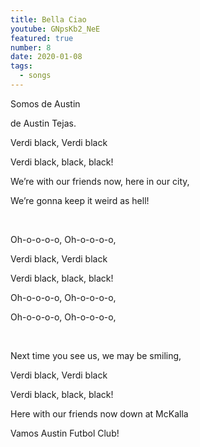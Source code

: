 ```yaml
---
title: Bella Ciao
youtube: GNpsKb2_NeE
featured: true
number: 8
date: 2020-01-08
tags:
  - songs
---
```


Somos de Austin

de Austin Tejas.

Verdi black, Verdi black

Verdi black, black, black!

We’re with our friends now, here in our city,

We’re gonna keep it weird as hell!

<br>


Oh-o-o-o-o, Oh-o-o-o-o,

Verdi black, Verdi black

Verdi black, black, black!

Oh-o-o-o-o, Oh-o-o-o-o,

Oh-o-o-o-o, Oh-o-o-o-o,

<br>

Next time you see us, we may be smiling,

Verdi black, Verdi black

Verdi black, black, black!

Here with our friends now down at McKalla

Vamos Austin Futbol Club!